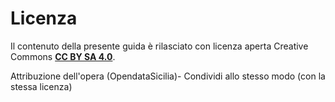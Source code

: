 # Licenza

Il contenuto della presente guida è rilasciato con licenza aperta Creative Commons [**CC BY SA 4.0**](https://creativecommons.org/licenses/by-sa/4.0/deed.it).

Attribuzione dell'opera (OpendataSicilia)- Condividi allo stesso modo (con la stessa licenza)

